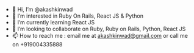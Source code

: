 - 👋 Hi, I’m @akashkinwad
- 👀 I’m interested in Ruby On Rails, React JS & Python
- 🌱 I’m currently learning React JS
- 💞️ I’m looking to collaborate on Ruby, Ruby on Rails, Python, React JS
- 📫 How to reach me : email me at akashkinwad@gmail.com or call me on +919004335888

<!---
akashkinwad/akashkinwad is a ✨ special ✨ repository because its `README.md` (this file) appears on your GitHub profile.
You can click the Preview link to take a look at your changes.
--->
